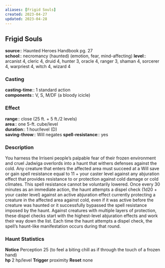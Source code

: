 ```yaml
---
aliases: [Frigid Souls]
created: 2023-04-27
updated: 2023-04-28
---
```


## Frigid Souls

**source**:: Haunted Heroes Handbook pg. 27  
**school**:: necromancy (haunted) (emotion, fear, mind-affecting)
**level**:: arcanist 4, cleric 4, druid 4, hunter 3, oracle 4, ranger 3, shaman 4, sorcerer 4, warpriest 4, witch 4, wizard 4

### Casting

**casting-time**:: 1 standard action  
**components**:: V, S, M/DF (a bloody icicle)

### Effect

**range**:: close (25 ft. + 5 ft./2 levels)  
**area**:: one 5-ft. cube/level  
**duration**:: 1 hour/level (D)  
**saving-throw**:: Will negates
**spell-resistance**:: yes

### Description

You harness the Irriseni people’s palpable fear of their frozen environment and cruel Jadwiga overlords into a haunt that withers defenses against the cold. Any creature that enters the affected area must succeed at a Will save or gain spell resistance equal to 11 + your caster level against any abjuration effect that provides resistance to or protection against cold damage or cold climates. This spell resistance cannot be voluntarily lowered. Once every 30 minutes as an immediate action, the haunt attempts a dispel check (1d20 + your caster level) against an active abjuration effect currently protecting a creature in the affected area against cold, even if it was active before the creature was haunted or it successfully bypassed the spell resistance imposed by the haunt. Against creatures with multiple layers of protection, these dispel checks start with the highest-level abjuration effects and work their way down the list. Each time the haunt attempts a dispel check, the spell’s haunt-like manifestation occurs during that round.  
  

### Haunt Statistics

**Notice** Perception 25 (to feel a biting chill as if through the touch of a frozen hand)  
**hp** 2 hp/level
**Trigger** proximity
**Reset** none
